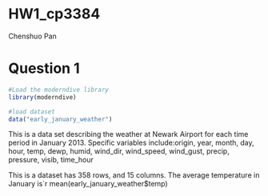 HW1_cp3384
================
Chenshuo Pan

# Question 1

``` r
#Load the moderndive library
library(moderndive)
```

``` r
#load dataset
data("early_january_weather")
```

This is a data set describing the weather at Newark Airport for each
time period in January 2013. Specific variables include:origin, year,
month, day, hour, temp, dewp, humid, wind_dir, wind_speed, wind_gust,
precip, pressure, visib, time_hour

This is a dataset has 358 rows, and 15 columns. The average temperature
in January is\`r mean(early_january_weather\$temp)
